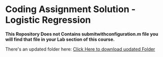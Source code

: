 # Coding Assignment Solution - Logistic Regression

**This Ropository Does not Contains submitwithconfiguration.m file you will find that file in your Lab section of this course.**

There's an updated folder here: [Click Here to download uodated Folder](https://www.coursera.org/learn/machine-learning/supplement/rANSM/access-matlab-online-and-upload-the-exercise-files)
